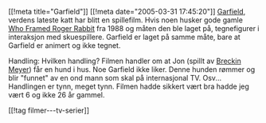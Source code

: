 [[!meta  title="Garfield"]]
[[!meta  date="2005-03-31 17:45:20"]]
<a href="http://www.imdb.com/title/tt0356634/">Garfield</a>, verdens lateste katt har blitt en spillefilm. Hvis noen husker gode gamle <a href="http://www.imdb.com/title/tt0096438/">Who Framed Roger Rabbit</a> fra 1988 og måten den ble laget på, tegnefigurer i interaksjon med skuespillere. Garfield er laget på samme måte, bare at Garfield er animert og ikke tegnet.

Handling: Hvilken handling? Filmen handler om at Jon (spillt av <a href="http://www.imdb.com/name/nm0005227/">Breckin Meyer</a>) får en hund i hus. Noe Garfield ikke liker. Denne hunden rømmer og blir "funnet" av en ond mann som skal på internasjonal TV. Osv... Handlingen er tynn, meget tynn. Filmen hadde sikkert vært bra hadde jeg vært 6 og ikke 26 år gammel.

[[!tag  filmer---tv-serier]]